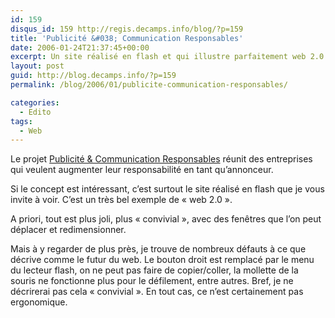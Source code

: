 ```yaml
---
id: 159
disqus_id: 159 http://regis.decamps.info/blog/?p=159
title: 'Publicité &#038; Communication Responsables'
date: 2006-01-24T21:37:45+00:00
excerpt: Un site réalisé en flash et qui illustre parfaitement web 2.0
layout: post
guid: http://blog.decamps.info/?p=159
permalink: /blog/2006/01/publicite-communication-responsables/

categories:
  - Edito
tags:
  - Web
---
```

Le projet [Publicité & Communication Responsables](http://www.communicationresponsable.com/) réunit des entreprises qui veulent augmenter leur responsabilité en tant qu’annonceur.

Si le concept est intéressant, c’est surtout le site réalisé en flash que je vous invite à voir. C’est un très bel exemple de « web 2.0 ».

A priori, tout est plus joli, plus « convivial », avec des fenêtres que l’on peut déplacer et redimensionner.

Mais à y regarder de plus près, je trouve de nombreux défauts à ce que décrive comme le futur du web. Le bouton droit est remplacé par le menu du lecteur flash, on ne peut pas faire de copier/coller, la mollette de la souris ne fonctionne plus pour le défilement, entre autres. Bref, je ne décrirerai pas cela « convivial ». En tout cas, ce n’est certainement pas ergonomique.
